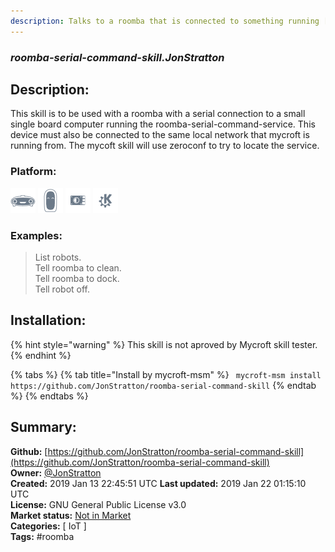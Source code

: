 ```yaml
---
description: Talks to a roomba that is connected to something running [roomba-serial-command-service](
---
```


### _roomba-serial-command-skill.JonStratton_  
## Description:  
This skill is to be used with a roomba with a serial connection to a small single board computer running the roomba-serial-command-service. This device must also be connected to the same local network that mycroft is running from. The mycoft skill will use zeroconf to try to locate the service.  
  
### Platform:  
 ![Mark I](../.gitbook/assets/mark-1-icon.png)  ![Mark II](../.gitbook/assets/mark-2-icon.png)  ![Picroft](../.gitbook/assets/picroft-icon.png)  ![plasmoid](../.gitbook/assets/kde.png)   
### Examples:  
> List robots.  
> Tell roomba to clean.  
> Tell roomba to dock.  
> Tell robot off.  
  
## Installation:  
{% hint style="warning" %}
This skill is not aproved by Mycroft skill tester.
{% endhint %}
    
{% tabs %}
{% tab title="Install by mycroft-msm" %}
``` mycroft-msm install https://github.com/JonStratton/roomba-serial-command-skill```
{% endtab %}
  {% endtabs %}
    
## Summary:  
**Github:** [https://github.com/JonStratton/roomba-serial-command-skill](https://github.com/JonStratton/roomba-serial-command-skill)  
**Owner:** [@JonStratton](https://github.com/JonStratton)  
**Created:** 2019 Jan 13 22:45:51 UTC  **Last updated:** 2019 Jan 22 01:15:10 UTC  
**License:** GNU General Public License v3.0  
**Market status:** [Not in Market](https://market.mycroft.ai/skill/)  
**Categories:** [ IoT ]   
**Tags:** \#roomba   
